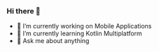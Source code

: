### Hi there 👋

- 🔭 I’m currently working on Mobile Applications
- 🌱 I’m currently learning Kotlin Multiplatform
- 💬 Ask me about anything
